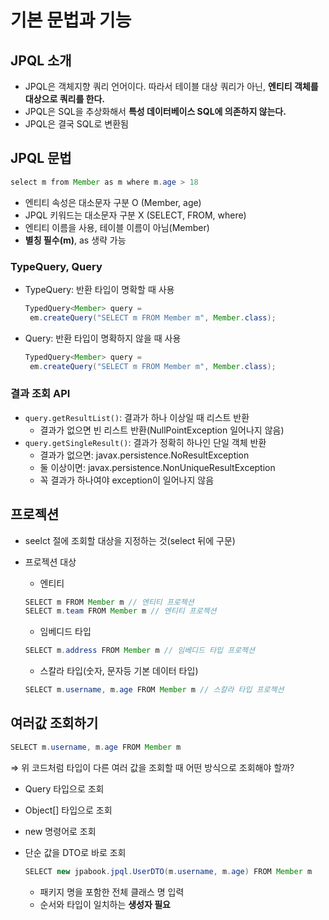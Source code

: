 # 기본 문법과 기능

## JPQL 소개

- JPQL은 객체지향 쿼리 언어이다. 따라서 테이블 대상 쿼리가 아닌, **엔티티 객체를 대상으로 쿼리를 한다.**
- JPQL은 SQL을 추상화해서 **특성 데이터베이스 SQL에 의존하지 않는다.**
- JPQL은 결국 SQL로 변환됨

## JPQL 문법

```java
select m from Member as m where m.age > 18
```

- 엔티티 속성은 대소문자 구분 O (Member, age)
- JPQL 키워드는 대소문자 구분 X (SELECT, FROM, where)
- 엔티티 이름을 사용, 테이블 이름이 아님(Member)
- **별칭 필수(m)**, as 생략 가능

### TypeQuery, Query

- TypeQuery: 반환 타입이 명확할 때 사용
    
    ```java
    TypedQuery<Member> query =
     em.createQuery("SELECT m FROM Member m", Member.class);
    ```
    
- Query: 반환 타입이 명확하지 않을 때 사용
    
    ```java
    TypedQuery<Member> query =
     em.createQuery("SELECT m FROM Member m", Member.class);
    ```
    

### 결과 조회 API

- `query.getResultList()`: 결과가 하나 이상일 때 리스트 반환
    - 결과가 없으면 빈 리스트 반환(NullPointException 일어나지 않음)
- `query.getSingleResult()`: 결과가 정확히 하나인 단일 객체 반환
    - 결과가 없으면: javax.persistence.NoResultException
    - 둘 이상이면: javax.persistence.NonUniqueResultException
    - 꼭 결과가 하나여야 exception이 일어나지 않음

## 프로젝션

- seelct 절에 조회할 대상을 지정하는 것(select 뒤에 구문)
- 프로젝션 대상
    - 엔티티
    
    ```java
    SELECT m FROM Member m // 엔티티 프로젝션
    SELECT m.team FROM Member m // 엔티티 프로젝션
    ```
    
    - 임베디드 타입
    
    ```java
    SELECT m.address FROM Member m // 임베디드 타입 프로젝션
    ```
    
    - 스칼라 타입(숫자, 문자등 기본 데이터 타입)
    
    ```java
    SELECT m.username, m.age FROM Member m // 스칼라 타입 프로젝션
    ```
    

## 여러값 조회하기

```java
SELECT m.username, m.age FROM Member m
```

⇒ 위 코드처럼 타입이 다른 여러 값을 조회할 때 어떤 방식으로 조회해야 할까?

- Query 타입으로 조회
- Object[] 타입으로 조회
- new 명령어로 조회
- 단순 값을 DTO로 바로 조회
    
    ```java
    SELECT new jpabook.jpql.UserDTO(m.username, m.age) FROM Member m
    ```
    
    - 패키지 명을 포함한 전체 클래스 명 입력
    - 순서와 타입이 일치하는 **생성자 필요**